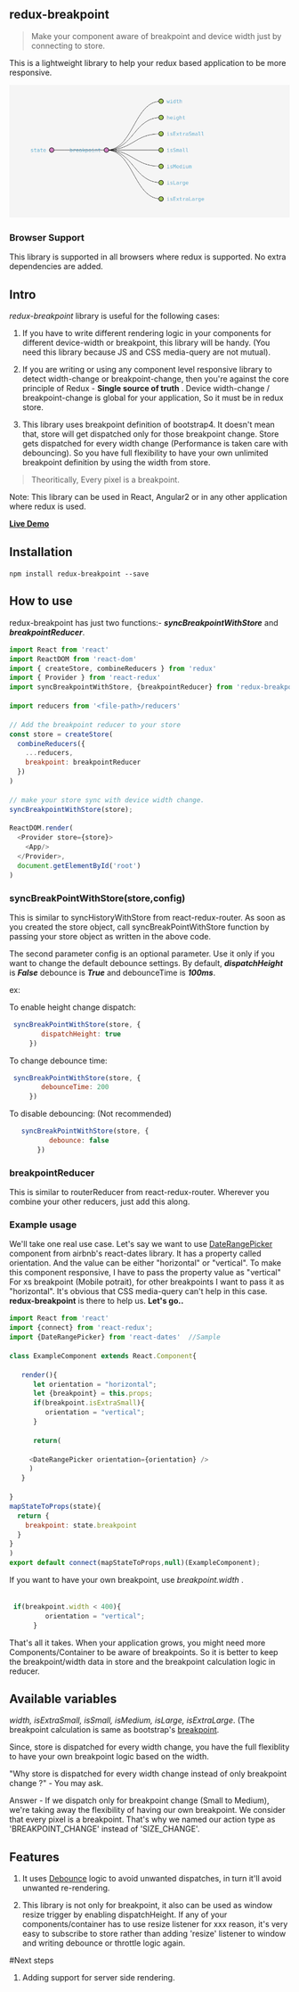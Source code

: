 ## redux-breakpoint

> Make your component aware of breakpoint and device width just by connecting to store.

This is a  lightweight  library to help your redux based application to be more responsive. 

![Store State](https://raw.githubusercontent.com/bala94/bala94.github.io/master/store.png)

### Browser Support
This library is supported in all  browsers where redux is supported. No extra dependencies are added.



## Intro

   _redux-breakpoint_   library is useful for the following cases:



1) If you have to write different rendering logic in your components for different device-width or breakpoint, this library will be handy. (You need this library because JS and CSS media-query are not mutual). 

2) If you are writing or using any component level responsive library to detect width-change or breakpoint-change, then you're against the core principle of Redux - **Single source of truth** .  Device width-change / breakpoint-change is global for your application, So it must be in redux store.

3) This library uses breakpoint definition of bootstrap4. It doesn't mean that, store will get dispatched only for those breakpoint change. Store gets dispatched for every width change (Performance is taken care with debouncing). So you have full flexibility to have your own unlimited breakpoint definition by using the width from store.

> Theoritically, Every pixel is a breakpoint. 

Note: This library can be used in React, Angular2 or in any other application where redux is used.

**[Live Demo](https://bala94.github.io/)**  


## Installation

`npm install redux-breakpoint --save`

## How to use

redux-breakpoint has just two functions:- **_syncBreakpointWithStore_** and **_breakpointReducer_**.

```js
import React from 'react'
import ReactDOM from 'react-dom'
import { createStore, combineReducers } from 'redux'
import { Provider } from 'react-redux'
import syncBreakpointWithStore, {breakpointReducer} from 'redux-breakpoint'

import reducers from '<file-path>/reducers'

// Add the breakpoint reducer to your store
const store = createStore(
  combineReducers({
    ...reducers,
    breakpoint: breakpointReducer
  })
)

// make your store sync with device width change.
syncBreakpointWithStore(store);

ReactDOM.render(
  <Provider store={store}>
    <App/>
  </Provider>,
  document.getElementById('root')
)
```

 


###  syncBreakPointWithStore(store,config) 
  This is similar to syncHistoryWithStore from react-redux-router.
  As soon as you created the store object, call syncBreakPointWithStore function by passing your store object as written in the above code.

  The second parameter config is an optional parameter. Use it only if you want to change the default debounce settings.
  By default, **_dispatchHeight_** is **_False_** debounce is **_True_** and debounceTime is _**100ms**_. 

  ex:  
  
  To enable height change dispatch:

  ```js
   syncBreakPointWithStore(store, {
          dispatchHeight: true
       })
  ```

  To change debounce time:

  ```js
   syncBreakPointWithStore(store, {
          debounceTime: 200
       })
  ```
  
  To disable debouncing: (Not recommended)

```js
   syncBreakPointWithStore(store, {
          debounce: false
       })
```  



### breakpointReducer
  This is similar to routerReducer from react-redux-router. Wherever you combine your other reducers, just add this along. 


### Example usage
  We'll take one real use case. Let's say we want to use [DateRangePicker](https://github.com/airbnb/react-dates) component from airbnb's react-dates library.
  It has a property called orientation. And the value can be either "horizontal" or "vertical". To make this component responsive, I have to pass the property value as "vertical" For xs breakpoint (Mobile potrait), for other breakpoints I want to pass it as "horizontal". It's obvious that CSS media-query can't help in this case. **redux-breakpoint** is there to help us.  **Let's go..**
  

```js
import React from 'react'
import {connect} from 'react-redux';
import {DateRangePicker} from 'react-dates'  //Sample

class ExampleComponent extends React.Component{
  
   render(){
      let orientation = "horizontal";
      let {breakpoint} = this.props;
      if(breakpoint.isExtraSmall){
         orientation = "vertical";
      } 
       
      return(

     <DateRangePicker orientation={orientation} /> 
     )
   }

}
mapStateToProps(state){ 
  return {
    breakpoint: state.breakpoint
  }
}
)
export default connect(mapStateToProps,null)(ExampleComponent);
```

If you want to have your own breakpoint, use _breakpoint.width_ .

```js

 if(breakpoint.width < 400){
         orientation = "vertical";
      } 

```

That's all it takes.  When your application grows, you might need more Components/Container to be aware of breakpoints. So it is better to keep the breakpoint/width data in store and the breakpoint calculation logic in reducer.

 

## Available variables
   _width, isExtraSmall, isSmall, isMedium, isLarge, isExtraLarge_. (The breakpoint calculation is same as bootstrap's [breakpoint](https://v4-alpha.getbootstrap.com/layout/overview/).

   Since, store is dispatched for every width change, you have the full flexiblity to have your own breakpoint logic based on the width.
   
   "Why store is dispatched for every width change instead of only breakpoint change ?" - You may ask. 

   Answer - If we dispatch only for breakpoint change (Small to Medium), we're taking away the flexibility of having our own breakpoint. We consider that every pixel is a breakpoint. That's why we named our action type as 'BREAKPOINT_CHANGE' instead of 'SIZE_CHANGE'.



## Features
1. It uses [Debounce](https://medium.com/@_jh3y/throttling-and-debouncing-in-javascript-b01cad5c8edf) logic to avoid unwanted dispatches, in turn it'll avoid unwanted re-rendering.

2. This library is not only for breakpoint, it also can be used as window resize trigger by enabling dispatchHeight. If any of your components/container has to use resize listener for xxx reason, it's very easy to subscribe to store rather than adding 'resize' listener to window and writing debounce or throttle logic again.  


#Next steps

1. Adding support for server side rendering.